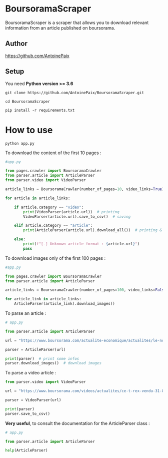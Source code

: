 # BoursoramaScraper


BoursoramaScraper is a scraper that allows you to download relevant information from an article published on boursorama.

## Author

https://github.com/AntoinePaix

## Setup

You need **Python version >= 3.6**

```
git clone https://github.com/AntoinePaix/BoursoramaScraper.git

cd BoursoramaScraper

pip install -r requirements.txt
```

# How to use

```
python app.py
```

To download the content of the first 10 pages :

```python
#app.py

from pages.crawler import BoursoramaCrawler
from parser.article import ArticleParser
from parser.video import VideoParser

article_links = BoursoramaCrawler(number_of_pages=10, video_links=True).run()

for article in article_links:

    if article.category == "video":
        print(VideoParser(article.url))  # printing
        VideoParser(article.url).save_to_csv()  # saving

    elif article.category == "article":
        print(ArticleParser(article.url).download_all())  # printing & saving all

    else:
        print(f"[-] Unknown article format : {article.url}")
        pass
```

To download images only of the first 100 pages :

```python
#app.py

from pages.crawler import BoursoramaCrawler
from parser.article import ArticleParser

article_links = BoursoramaCrawler(number_of_pages=100, video_links=False).run()

for article_link in article_links:
    ArticleParser(article_link).download_images()
```

To parse an article :

```python
# app.py

from parser.article import ArticleParser

url = "https://www.boursorama.com/actualite-economique/actualites/le-nobel-de-chimie-a-deux-chirurgiennes-des-genes-dont-une-francaise-4ee7deb2cefb65ec0fb9503542bb2047"

parser = ArticleParser(url)

print(parser)  # print some infos
parser.download_images()  # download images
```

To parse a video article :

```python
from parser.video import VideoParser

url = "https://www.boursorama.com/videos/actualites/ce-t-rex-vendu-31-8-millions-de-dollars-est-le-plus-cher-du-monde-e97c6d900ce264de872a6d32845dd112"

parser = VideoParser(url)

print(parser)
parser.save_to_csv()
```


**Very useful**, to consult the documentation for the ArticleParser class :

```python
# app.py

from parser.article import ArticleParser

help(ArticleParser)
```